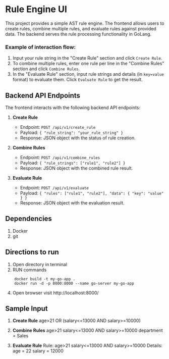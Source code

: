 # Rule Engine UI

This project provides a simple AST rule engine. The frontend allows users to create rules, combine multiple rules, and evaluate rules against provided data. The backend serves the rule processing functionality in GoLang.

### Example of interaction flow:

1. Input your rule string in the "Create Rule" section and click `Create Rule`.
2. To combine multiple rules, enter one rule per line in the "Combine Rules" section and click `Combine Rules`.
3. In the "Evaluate Rule" section, input rule strings and details (in `key=value` format) to evaluate them. Click `Evaluate Rule` to get the result.

## Backend API Endpoints

The frontend interacts with the following backend API endpoints:

1. **Create Rule**
   - Endpoint: `POST /api/v1/create_rule`
   - Payload: `{ "rule_string": "your_rule_string" }`
   - Response: JSON object with the status of rule creation.

2. **Combine Rules**
   - Endpoint: `POST /api/v1/combine_rules`
   - Payload: `{ "rule_strings": ["rule1", "rule2"] }`
   - Response: JSON object with the combined rule result.

3. **Evaluate Rule**
   - Endpoint: `POST /api/v1/evaluate`
   - Payload: `{ "rules": ["rule1", "rule2"], "data": { "key": "value" } }`
   - Response: JSON object with the evaluation result.

## Dependencies
1. Docker
2. git

## Directions to run
1. Open directory in terminal
2. RUN commands
```
    docker build -t my-go-app .
    docker run -d -p 8000:8000 --name go-server my-go-app
```
4. Open browser visit http://localhost:8000/

## Sample Input
1. **Create Rule**
    age>21 OR (salary<=13000 AND salary>=10000)

2. **Combine Rules**
   age>21
   salary<=13000 AND salary>=10000
   department = Sales

4. **Evaluate Rule**
   Rule:
       age>21
       salary<=13000 AND salary>=10000
   Details:
       age = 22
       salary = 12000
